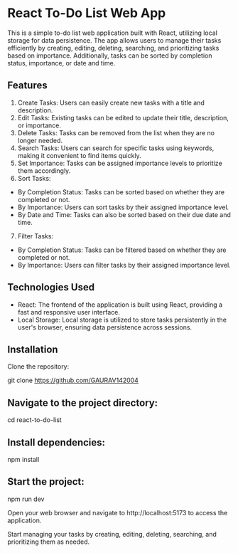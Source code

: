 # React To-Do List Web App

This is a simple to-do list web application built with React, utilizing local storage for data persistence. The app allows users to manage their tasks efficiently by creating, editing, deleting, searching, and prioritizing tasks based on importance. Additionally, tasks can be sorted by completion status, importance, or date and time.

## Features

1. Create Tasks: Users can easily create new tasks with a title and description.
2. Edit Tasks: Existing tasks can be edited to update their title, description, or importance.
3. Delete Tasks: Tasks can be removed from the list when they are no longer needed.
4. Search Tasks: Users can search for specific tasks using keywords, making it convenient to find items quickly.
5. Set Importance: Tasks can be assigned importance levels to prioritize them accordingly.
6. Sort Tasks:

- By Completion Status: Tasks can be sorted based on whether they are completed or not.
- By Importance: Users can sort tasks by their assigned importance level.
- By Date and Time: Tasks can also be sorted based on their due date and time.

7. Filter Tasks:

- By Completion Status: Tasks can be filtered based on whether they are completed or not.
- By Importance: Users can filter tasks by their assigned importance level.

## Technologies Used

- React: The frontend of the application is built using React, providing a fast and responsive user interface.
- Local Storage: Local storage is utilized to store tasks persistently in the user's browser, ensuring data persistence across sessions.

## Installation

Clone the repository:

git clone https://github.com/GAURAV142004


## Navigate to the project directory:

cd react-to-do-list


## Install dependencies:

npm install


## Start the project:

npm run dev


Open your web browser and navigate to http://localhost:5173 to access the application.

Start managing your tasks by creating, editing, deleting, searching, and prioritizing them as needed.
